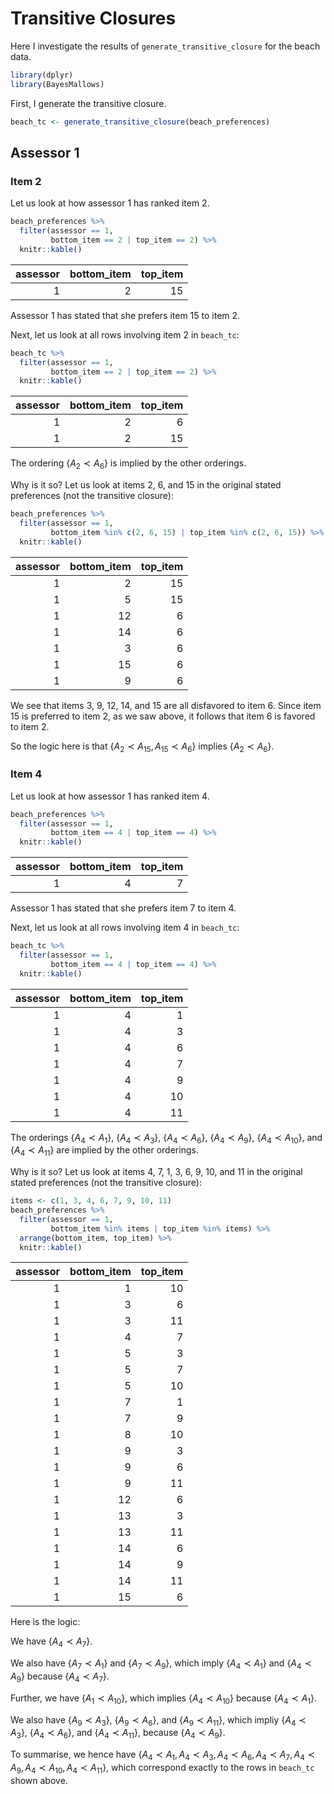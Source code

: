 Transitive Closures
================

Here I investigate the results of `generate_transitive_closure` for the beach data.

``` r
library(dplyr)
library(BayesMallows)
```

First, I generate the transitive closure.

``` r
beach_tc <- generate_transitive_closure(beach_preferences)
```

Assessor 1
----------

### Item 2

Let us look at how assessor 1 has ranked item 2.

``` r
beach_preferences %>% 
  filter(assessor == 1, 
         bottom_item == 2 | top_item == 2) %>% 
  knitr::kable()
```

|  assessor|  bottom\_item|  top\_item|
|---------:|-------------:|----------:|
|         1|             2|         15|

Assessor 1 has stated that she prefers item 15 to item 2.

Next, let us look at all rows involving item 2 in `beach_tc`:

``` r
beach_tc %>% 
  filter(assessor == 1, 
         bottom_item == 2 | top_item == 2) %>% 
  knitr::kable()
```

|  assessor|  bottom\_item|  top\_item|
|---------:|-------------:|----------:|
|         1|             2|          6|
|         1|             2|         15|

The ordering {*A*<sub>2</sub> ≺ *A*<sub>6</sub>} is implied by the other orderings.

Why is it so? Let us look at items 2, 6, and 15 in the original stated preferences (not the transitive closure):

``` r
beach_preferences %>% 
  filter(assessor == 1, 
         bottom_item %in% c(2, 6, 15) | top_item %in% c(2, 6, 15)) %>% 
  knitr::kable()
```

|  assessor|  bottom\_item|  top\_item|
|---------:|-------------:|----------:|
|         1|             2|         15|
|         1|             5|         15|
|         1|            12|          6|
|         1|            14|          6|
|         1|             3|          6|
|         1|            15|          6|
|         1|             9|          6|

We see that items 3, 9, 12, 14, and 15 are all disfavored to item 6. Since item 15 is preferred to item 2, as we saw above, it follows that item 6 is favored to item 2.

So the logic here is that {*A*<sub>2</sub> ≺ *A*<sub>15</sub>, *A*<sub>15</sub> ≺ *A*<sub>6</sub>} implies {*A*<sub>2</sub> ≺ *A*<sub>6</sub>}.

### Item 4

Let us look at how assessor 1 has ranked item 4.

``` r
beach_preferences %>% 
  filter(assessor == 1, 
         bottom_item == 4 | top_item == 4) %>% 
  knitr::kable()
```

|  assessor|  bottom\_item|  top\_item|
|---------:|-------------:|----------:|
|         1|             4|          7|

Assessor 1 has stated that she prefers item 7 to item 4.

Next, let us look at all rows involving item 4 in `beach_tc`:

``` r
beach_tc %>% 
  filter(assessor == 1, 
         bottom_item == 4 | top_item == 4) %>% 
  knitr::kable()
```

|  assessor|  bottom\_item|  top\_item|
|---------:|-------------:|----------:|
|         1|             4|          1|
|         1|             4|          3|
|         1|             4|          6|
|         1|             4|          7|
|         1|             4|          9|
|         1|             4|         10|
|         1|             4|         11|

The orderings {*A*<sub>4</sub> ≺ *A*<sub>1</sub>}, {*A*<sub>4</sub> ≺ *A*<sub>3</sub>}, {*A*<sub>4</sub> ≺ *A*<sub>6</sub>}, {*A*<sub>4</sub> ≺ *A*<sub>9</sub>}, {*A*<sub>4</sub> ≺ *A*<sub>10</sub>}, and {*A*<sub>4</sub> ≺ *A*<sub>11</sub>} are implied by the other orderings.

Why is it so? Let us look at items 4, 7, 1, 3, 6, 9, 10, and 11 in the original stated preferences (not the transitive closure):

``` r
items <- c(1, 3, 4, 6, 7, 9, 10, 11)
beach_preferences %>% 
  filter(assessor == 1, 
         bottom_item %in% items | top_item %in% items) %>% 
  arrange(bottom_item, top_item) %>% 
  knitr::kable()
```

|  assessor|  bottom\_item|  top\_item|
|---------:|-------------:|----------:|
|         1|             1|         10|
|         1|             3|          6|
|         1|             3|         11|
|         1|             4|          7|
|         1|             5|          3|
|         1|             5|          7|
|         1|             5|         10|
|         1|             7|          1|
|         1|             7|          9|
|         1|             8|         10|
|         1|             9|          3|
|         1|             9|          6|
|         1|             9|         11|
|         1|            12|          6|
|         1|            13|          3|
|         1|            13|         11|
|         1|            14|          6|
|         1|            14|          9|
|         1|            14|         11|
|         1|            15|          6|

Here is the logic:

We have {*A*<sub>4</sub> ≺ *A*<sub>7</sub>}.

We also have {*A*<sub>7</sub> ≺ *A*<sub>1</sub>} and {*A*<sub>7</sub> ≺ *A*<sub>9</sub>}, which imply {*A*<sub>4</sub> ≺ *A*<sub>1</sub>} and {*A*<sub>4</sub> ≺ *A*<sub>9</sub>} because {*A*<sub>4</sub> ≺ *A*<sub>7</sub>}.

Further, we have {*A*<sub>1</sub> ≺ *A*<sub>10</sub>}, which implies {*A*<sub>4</sub> ≺ *A*<sub>10</sub>} because {*A*<sub>4</sub> ≺ *A*<sub>1</sub>}.

We also have {*A*<sub>9</sub> ≺ *A*<sub>3</sub>}, {*A*<sub>9</sub> ≺ *A*<sub>6</sub>}, and {*A*<sub>9</sub> ≺ *A*<sub>11</sub>}, which impliy {*A*<sub>4</sub> ≺ *A*<sub>3</sub>}, {*A*<sub>4</sub> ≺ *A*<sub>6</sub>}, and {*A*<sub>4</sub> ≺ *A*<sub>11</sub>}, because {*A*<sub>4</sub> ≺ *A*<sub>9</sub>}.

To summarise, we hence have {*A*<sub>4</sub> ≺ *A*<sub>1</sub>, *A*<sub>4</sub> ≺ *A*<sub>3</sub>, *A*<sub>4</sub> ≺ *A*<sub>6</sub>, *A*<sub>4</sub> ≺ *A*<sub>7</sub>, *A*<sub>4</sub> ≺ *A*<sub>9</sub>, *A*<sub>4</sub> ≺ *A*<sub>10</sub>, *A*<sub>4</sub> ≺ *A*<sub>11</sub>}, which correspond exactly to the rows in `beach_tc` shown above.
